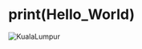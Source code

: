# print(Hello_World) 

![KualaLumpur](https://github.com/user-attachments/assets/462425ac-2c22-4ddc-8f14-2f94b2d25c0b)



